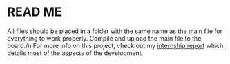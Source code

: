 # READ ME
All files should be placed in a folder with the same name as the main file for everything to work properly. Compile and upload the main file to the board./n
For more info on this project, check out my [internship report](https://rabder.github.io/personal-website/assets/Internship%20report.pdf) which details most of the aspects of the development.
